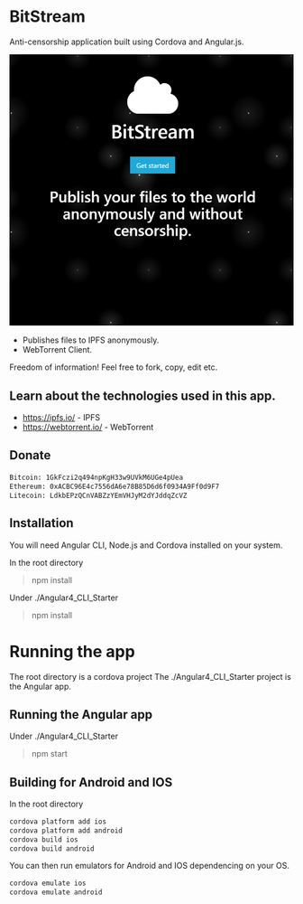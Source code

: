# BitStream

Anti-censorship application built using Cordova and Angular.js.

![alt text](./BitStream1.png)

- Publishes files to IPFS anonymously.
- WebTorrent Client.

Freedom of information! Feel free to fork, copy, edit etc.

## Learn about the technologies used in this app.

- https://ipfs.io/ - IPFS
- https://webtorrent.io/ - WebTorrent

## Donate

```
Bitcoin: 1GkFczi2q494npKgH33w9UVkM6UGe4pUea
Ethereum: 0xACBC96E4c7556dA6e78B85D6d6f0934A9Ff0d9F7
Litecoin: LdkbEPzQCnVABZzYEmVHJyM2dYJddqZcVZ
```

## Installation

You will need Angular CLI, Node.js and Cordova installed on your system.

In the root directory

> npm install

Under ./Angular4_CLI_Starter

> npm install

# Running the app

The root directory is a cordova project
The ./Angular4_CLI_Starter project is the Angular app.

## Running the Angular app

Under ./Angular4_CLI_Starter

> npm start

## Building for Android and IOS

In the root directory

```
cordova platform add ios
cordova platform add android
cordova build ios
cordova build android
```

You can then run emulators for Android and IOS dependencing on your OS.

```
cordova emulate ios
cordova emulate android
```